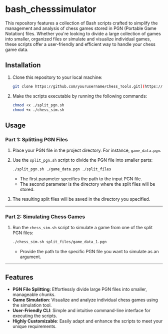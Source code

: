 # bash_chesssimulator

This repository features a collection of Bash scripts crafted to simplify the management and analysis of chess games stored in PGN (Portable Game Notation) files. Whether you're looking to divide a large collection of games into smaller, organized files or simulate and visualize individual games, these scripts offer a user-friendly and efficient way to handle your chess game data.

## Installation

1. Clone this repository to your local machine:

    ```bash
    git clone https://github.com/yourusername/Chess_Tools.git](https://github.com/aviyamegiddoshaked/bash_chesssimulator.git
    ```

2. Make the scripts executable by running the following commands:

    ```bash
    chmod +x ./split_pgn.sh
    chmod +x ./chess_sim.sh
    ```

## Usage

### Part 1: Splitting PGN Files

1. Place your PGN file in the project directory. For instance, `game_data.pgn`.

2. Use the `split_pgn.sh` script to divide the PGN file into smaller parts:

    ```bash
    ./split_pgn.sh ./game_data.pgn ./split_files
    ```

    - The first parameter specifies the path to the input PGN file.
    - The second parameter is the directory where the split files will be stored.

3. The resulting split files will be saved in the directory you specified.

---

### Part 2: Simulating Chess Games

1. Run the `chess_sim.sh` script to simulate a game from one of the split PGN files:

    ```bash
    ./chess_sim.sh split_files/game_data_1.pgn
    ```

    - Provide the path to the specific PGN file you want to simulate as an argument.

---

## Features

- **PGN File Splitting**: Effortlessly divide large PGN files into smaller, manageable chunks.
- **Game Simulation**: Visualize and analyze individual chess games using the simulation tool.
- **User-Friendly CLI**: Simple and intuitive command-line interface for executing the scripts.
- **Highly Customizable**: Easily adapt and enhance the scripts to meet your unique requirements.
